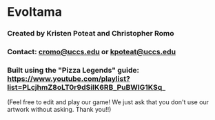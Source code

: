 # Evoltama
### Created by Kristen Poteat and Christopher Romo
### Contact: cromo@uccs.edu or kpoteat@uccs.edu
### Built using the "Pizza Legends" guide: https://www.youtube.com/playlist?list=PLcjhmZ8oLT0r9dSiIK6RB_PuBWlG1KSq_
(Feel free to edit and play our game! We just ask that you don't use our artwork without asking. Thank you!!)

